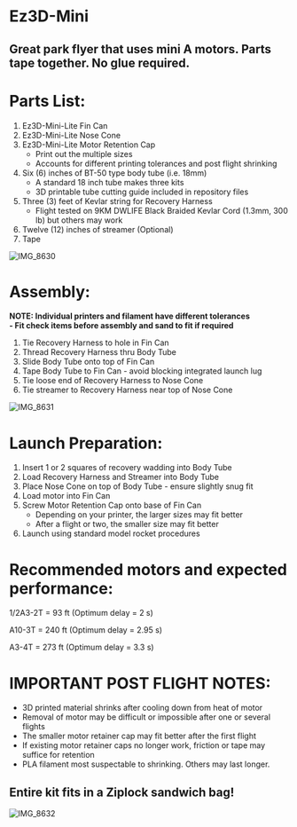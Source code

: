 # Ez3D-Mini
## Great park flyer that uses mini A motors. Parts tape together. No glue required. 

# Parts List:
1. Ez3D-Mini-Lite Fin Can
2. Ez3D-Mini-Lite  Nose Cone
3. Ez3D-Mini-Lite  Motor Retention Cap
   - Print out the multiple sizes
   - Accounts for different printing tolerances and post flight shrinking 
4. Six (6) inches of BT-50 type body tube (i.e. 18mm)
   - A standard 18 inch tube makes three kits
   - 3D printable tube cutting guide included in repository files
5. Three (3) feet of Kevlar string for Recovery Harness
   - Flight tested on 9KM DWLIFE Black Braided Kevlar Cord (1.3mm, 300 lb) but others may work
6. Twelve (12) inches of streamer (Optional)
7. Tape

![IMG_8630](https://github.com/user-attachments/assets/f9ae94c9-5d4c-404a-957a-ee56761a1d3d)


# Assembly: 

**NOTE: Individual printers and filament have different tolerances** <br />
**- Fit check items before assembly and sand to fit if required**
     
1. Tie Recovery Harness to hole in Fin Can
2. Thread Recovery Harness thru Body Tube
3. Slide Body Tube onto top of Fin Can
4. Tape Body Tube to Fin Can - avoid blocking integrated launch lug
5. Tie loose end of Recovery Harness to Nose Cone
6. Tie streamer to Recovery Harness near top of Nose Cone

![IMG_8631](https://github.com/user-attachments/assets/58287e29-104e-4233-98d7-ca3a119b4274)


# Launch Preparation:
1. Insert 1 or 2 squares of recovery wadding into Body Tube
2. Load Recovery Harness and Streamer into Body Tube
3. Place Nose Cone on top of Body Tube - ensure slightly snug fit
4. Load motor into Fin Can
5. Screw Motor Retention Cap onto base of Fin Can
   - Depending on your printer, the larger sizes may fit better
   - After a flight or two, the smaller size may fit better
6. Launch using standard model rocket procedures


# Recommended motors and expected performance: 



1/2A3-2T   = 93 ft  (Optimum delay = 2 s)

A10-3T      = 240 ft (Optimum delay = 2.95 s)

A3-4T       = 273 ft (Optimum delay = 3.3 s)


# IMPORTANT POST FLIGHT NOTES:
- 3D printed material shrinks after cooling down from heat of motor
- Removal of motor may be difficult or impossible after one or several flights
- The smaller motor retainer cap may fit better after the first flight
- If existing motor retainer caps no longer work, friction or tape may suffice for retention
- PLA filament most suspectable to shrinking. Others may last longer.

## Entire kit fits in a Ziplock sandwich bag!


![IMG_8632](https://github.com/user-attachments/assets/43ce0496-9851-4677-bde7-5a7cc4c23da1)


